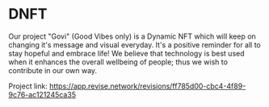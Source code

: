 # DNFT
Our project "Govi" (Good Vibes only) is a Dynamic NFT which will keep on changing it's message and visual everyday. It's a positive reminder for all to stay hopeful and embrace life! We believe that technology is best used when it enhances the overall wellbeing of people; thus we wish to contribute in our own way.


Project link: https://app.revise.network/revisions/ff785d00-cbc4-4f89-9c76-ac121245ca35
